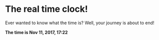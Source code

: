 # The real time clock!

Ever wanted to know what the time is? Well, your journey is about to end!

**The time is Nov 11, 2017, 17:22**